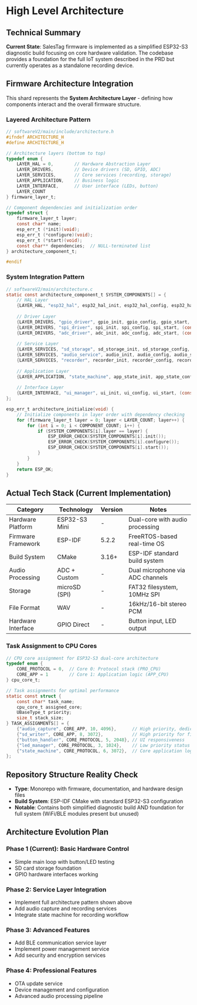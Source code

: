 # High Level Architecture

## Technical Summary

**Current State**: SalesTag firmware is implemented as a simplified ESP32-S3 diagnostic build focusing on core hardware validation. The codebase provides a foundation for the full IoT system described in the PRD but currently operates as a standalone recording device.

## Firmware Architecture Integration

This shard represents the **System Architecture Layer** - defining how components interact and the overall firmware structure.

### Layered Architecture Pattern

```c
// softwareV2/main/include/architecture.h
#ifndef ARCHITECTURE_H
#define ARCHITECTURE_H

// Architecture layers (bottom to top)
typedef enum {
    LAYER_HAL = 0,        // Hardware Abstraction Layer
    LAYER_DRIVERS,        // Device drivers (SD, GPIO, ADC)
    LAYER_SERVICES,       // Core services (recording, storage)
    LAYER_APPLICATION,    // Business logic
    LAYER_INTERFACE,      // User interface (LEDs, button)
    LAYER_COUNT
} firmware_layer_t;

// Component dependencies and initialization order
typedef struct {
    firmware_layer_t layer;
    const char* name;
    esp_err_t (*init)(void);
    esp_err_t (*configure)(void);
    esp_err_t (*start)(void);
    const char** dependencies;  // NULL-terminated list
} architecture_component_t;

#endif
```

### System Integration Pattern

```c
// softwareV2/main/architecture.c
static const architecture_component_t SYSTEM_COMPONENTS[] = {
    // HAL Layer
    {LAYER_HAL, "esp32_hal", esp32_hal_init, esp32_hal_config, esp32_hal_start, NULL},
    
    // Driver Layer  
    {LAYER_DRIVERS, "gpio_driver", gpio_init, gpio_config, gpio_start, (const char*[]){"esp32_hal", NULL}},
    {LAYER_DRIVERS, "spi_driver", spi_init, spi_config, spi_start, (const char*[]){"esp32_hal", NULL}},
    {LAYER_DRIVERS, "adc_driver", adc_init, adc_config, adc_start, (const char*[]){"esp32_hal", NULL}},
    
    // Service Layer
    {LAYER_SERVICES, "sd_storage", sd_storage_init, sd_storage_config, sd_storage_start, (const char*[]){"spi_driver", NULL}},
    {LAYER_SERVICES, "audio_service", audio_init, audio_config, audio_start, (const char*[]){"adc_driver", NULL}},
    {LAYER_SERVICES, "recorder", recorder_init, recorder_config, recorder_start, (const char*[]){"sd_storage", "audio_service", NULL}},
    
    // Application Layer
    {LAYER_APPLICATION, "state_machine", app_state_init, app_state_config, app_state_start, (const char*[]){"recorder", NULL}},
    
    // Interface Layer
    {LAYER_INTERFACE, "ui_manager", ui_init, ui_config, ui_start, (const char*[]){"gpio_driver", "state_machine", NULL}},
};

esp_err_t architecture_initialize(void) {
    // Initialize components in layer order with dependency checking
    for (firmware_layer_t layer = 0; layer < LAYER_COUNT; layer++) {
        for (int i = 0; i < COMPONENT_COUNT; i++) {
            if (SYSTEM_COMPONENTS[i].layer == layer) {
                ESP_ERROR_CHECK(SYSTEM_COMPONENTS[i].init());
                ESP_ERROR_CHECK(SYSTEM_COMPONENTS[i].configure());
                ESP_ERROR_CHECK(SYSTEM_COMPONENTS[i].start());
            }
        }
    }
    return ESP_OK;
}
```

## Actual Tech Stack (Current Implementation)

| Category           | Technology       | Version | Notes                              |
| ------------------ | ---------------- | ------- | ---------------------------------- |
| Hardware Platform | ESP32-S3 Mini    | -       | Dual-core with audio processing    |
| Firmware Framework | ESP-IDF          | 5.2.2   | FreeRTOS-based real-time OS        |
| Build System       | CMake            | 3.16+   | ESP-IDF standard build system      |
| Audio Processing   | ADC + Custom     | -       | Dual microphone via ADC channels   |
| Storage            | microSD (SPI)    | -       | FAT32 filesystem, 10MHz SPI        |
| File Format        | WAV              | -       | 16kHz/16-bit stereo PCM            |
| Hardware Interface | GPIO Direct      | -       | Button input, LED output           |

### Task Assignment to CPU Cores

```c
// CPU core assignment for ESP32-S3 dual-core architecture
typedef enum {
    CORE_PROTOCOL = 0,  // Core 0: Protocol stack (PRO_CPU)
    CORE_APP = 1        // Core 1: Application logic (APP_CPU)
} cpu_core_t;

// Task assignments for optimal performance
static const struct {
    const char* task_name;
    cpu_core_t assigned_core;
    UBaseType_t priority;
    size_t stack_size;
} TASK_ASSIGNMENTS[] = {
    {"audio_capture", CORE_APP, 10, 4096},      // High priority, dedicated core
    {"sd_writer", CORE_APP, 8, 3072},           // High priority for file I/O
    {"button_handler", CORE_PROTOCOL, 5, 2048}, // UI responsiveness
    {"led_manager", CORE_PROTOCOL, 3, 1024},    // Low priority status updates
    {"state_machine", CORE_PROTOCOL, 6, 3072},  // Core application logic
};
```

## Repository Structure Reality Check

- **Type**: Monorepo with firmware, documentation, and hardware design files
- **Build System**: ESP-IDF CMake with standard ESP32-S3 configuration
- **Notable**: Contains both simplified diagnostic build AND foundation for full system (WiFi/BLE modules present but unused)

## Architecture Evolution Plan

### Phase 1 (Current): Basic Hardware Control
- Simple main loop with button/LED testing
- SD card storage foundation
- GPIO hardware interfaces working

### Phase 2: Service Layer Integration  
- Implement full architecture pattern shown above
- Add audio capture and recording services
- Integrate state machine for recording workflow

### Phase 3: Advanced Features
- Add BLE communication service layer
- Implement power management service
- Add security and encryption services

### Phase 4: Professional Features
- OTA update service
- Device management and configuration
- Advanced audio processing pipeline
